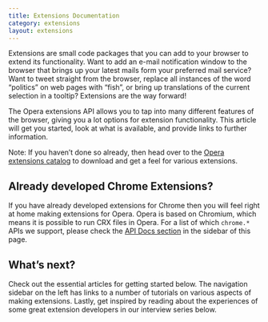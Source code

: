 ```yaml
---
title: Extensions Documentation
category: extensions
layout: extensions
---
```


Extensions are small code packages that you can add to your browser to extend its functionality. Want to add an e-mail notification window to the browser that brings up your latest mails form your preferred mail service? Want to tweet straight from the browser, replace all instances of the word “politics” on web pages with “fish”, or bring up translations of the current selection in a tooltip? Extensions are the way forward!

The Opera extensions API allows you to tap into many different features of the browser, giving you a lot options for extension functionality. This article will get you started, look at what is available, and provide links to further information.

Note: If you haven’t done so already, then head over to the [Opera extensions catalog](https://addons.opera.com/addons/extensions/) to download and get a feel for various extensions.

## Already developed Chrome Extensions?

If you have already developed extensions for Chrome then you will feel right at home making extensions for Opera. Opera is based on Chromium, which means it is possible to run CRX files in Opera. For a list of which `chrome.*` APIs we support, please check the [API Docs section](/extensions/apis/) in the sidebar of this page.

## What’s next?

Check out the essential articles for getting started below. The navigation sidebar on the left has links to a number of tutorials on various aspects of making extensions. Lastly, get inspired by reading about the experiences of some great extension developers in our interview series below.
